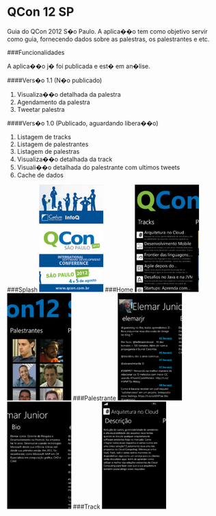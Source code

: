 # QCon 12 SP 

Guia do QCon 2012 S�o Paulo.
A aplica��o tem como objetivo servir como guia, fornecendo dados sobre as palestras, os palestrantes e etc.

###Funcionalidades

A aplica��o j� foi publicada e est� em an�lise.

####Vers�o 1.1 (N�o publicado)

1. Visualiza��o detalhada da palestra
2. Agendamento da palestra
3. Tweetar palestra

####Vers�o 1.0 (Publicado, aguardando libera��o)

1. Listagem de tracks
2. Listagem de palestrantes
3. Listagem de palestras
4. Visualiza��o detalhada da track
5. Visuali��o detalhada do palestrante com ultimos tweets
6. Cache de dados

###Splash
<img src="https://github.com/AlbertoMonteiro/QCon12WindowsPhone/raw/master/QCon12.Mobile/SubmissionInfo/Splash.png" width=150 />
###Home
<img src="https://github.com/AlbertoMonteiro/QCon12WindowsPhone/raw/master/QCon12.Mobile/SubmissionInfo/Tracks.png" width=150 />
&nbsp;
<img src="https://github.com/AlbertoMonteiro/QCon12WindowsPhone/raw/master/QCon12.Mobile/SubmissionInfo/Palestrantes.png" width=150 />
###Palestrante
<img src="https://github.com/AlbertoMonteiro/QCon12WindowsPhone/raw/master/QCon12.Mobile/SubmissionInfo/PalestranteView1.png" width=150 />
&nbsp;
<img src="https://github.com/AlbertoMonteiro/QCon12WindowsPhone/raw/master/QCon12.Mobile/SubmissionInfo/PalestranteView2.png" width=150 />
###Track
<img src="https://github.com/AlbertoMonteiro/QCon12WindowsPhone/raw/master/QCon12.Mobile/SubmissionInfo/TrackView.png" width=150 />